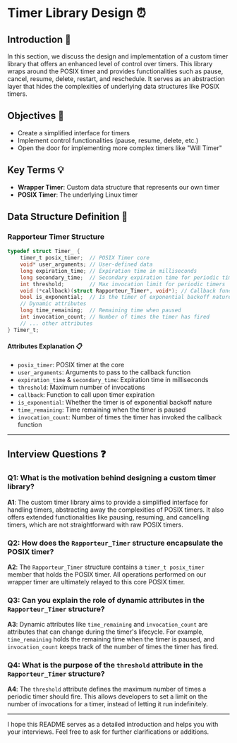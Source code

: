 # Timer Library Design :alarm_clock:

## Introduction :book:

In this section, we discuss the design and implementation of a custom timer library that offers an enhanced level of control over timers. This library wraps around the POSIX timer and provides functionalities such as pause, cancel, resume, delete, restart, and reschedule. It serves as an abstraction layer that hides the complexities of underlying data structures like POSIX timers. 

## Objectives :dart:

- Create a simplified interface for timers
- Implement control functionalities (pause, resume, delete, etc.)
- Open the door for implementing more complex timers like "Will Timer"

## Key Terms :bulb:

- **Wrapper Timer**: Custom data structure that represents our own timer
- **POSIX Timer**: The underlying Linux timer

## Data Structure Definition :page_facing_up:

### Rapporteur Timer Structure

```c
typedef struct Timer_ {
    timer_t posix_timer;  // POSIX Timer core
    void* user_arguments; // User-defined data
    long expiration_time; // Expiration time in milliseconds
    long secondary_time;  // Secondary expiration time for periodic timers
    int threshold;        // Max invocation limit for periodic timers
    void (*callback)(struct Rapporteur_Timer*, void*); // Callback function
    bool is_exponential;  // Is the timer of exponential backoff nature?
    // Dynamic attributes
    long time_remaining;  // Remaining time when paused
    int invocation_count; // Number of times the timer has fired
    // ... other attributes
} Timer_t;
```

#### Attributes Explanation :clipboard:

- `posix_timer`: POSIX timer at the core
- `user_arguments`: Arguments to pass to the callback function
- `expiration_time` & `secondary_time`: Expiration time in milliseconds
- `threshold`: Maximum number of invocations
- `callback`: Function to call upon timer expiration
- `is_exponential`: Whether the timer is of exponential backoff nature
- `time_remaining`: Time remaining when the timer is paused
- `invocation_count`: Number of times the timer has invoked the callback function

---

## Interview Questions :question:

### Q1: What is the motivation behind designing a custom timer library?

**A1**: The custom timer library aims to provide a simplified interface for handling timers, abstracting away the complexities of POSIX timers. It also offers extended functionalities like pausing, resuming, and cancelling timers, which are not straightforward with raw POSIX timers.

### Q2: How does the `Rapporteur_Timer` structure encapsulate the POSIX timer?

**A2**: The `Rapporteur_Timer` structure contains a `timer_t posix_timer` member that holds the POSIX timer. All operations performed on our wrapper timer are ultimately relayed to this core POSIX timer.

### Q3: Can you explain the role of dynamic attributes in the `Rapporteur_Timer` structure?

**A3**: Dynamic attributes like `time_remaining` and `invocation_count` are attributes that can change during the timer's lifecycle. For example, `time_remaining` holds the remaining time when the timer is paused, and `invocation_count` keeps track of the number of times the timer has fired.

### Q4: What is the purpose of the `threshold` attribute in the `Rapporteur_Timer` structure?

**A4**: The `threshold` attribute defines the maximum number of times a periodic timer should fire. This allows developers to set a limit on the number of invocations for a timer, instead of letting it run indefinitely.

---

I hope this README serves as a detailed introduction and helps you with your interviews. Feel free to ask for further clarifications or additions.

